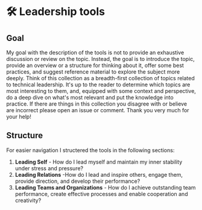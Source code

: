 # 🛠️ Leadership tools

## Goal

My goal with the description of the tools is not to provide an exhaustive discussion or review on the topic. Instead, the goal is to introduce the topic, provide an overview or a structure for thinking about it, offer some best practices, and suggest reference material to explore the subject more deeply. Think of this collection as a breadth-first collection of topics related to technical leadership. It's up to the reader to determine which topics are most interesting to them, and, equipped with some context and perspective, do a deep dive on what's most relevant and put the knowledge into practice.
If there are things in this collection you disagree with or believe are incorrect please open an issue or comment. Thank you very much for your help!

## Structure

For easier navigation I structered the tools in the following sections:

1. **Leading Self** - How do I lead myself and maintain my inner stability under stress and pressure?
2. **Leading Relations** -How do I lead and inspire others, engage them, provide direction, and develop their performance?
3. **Leading Teams and Organizations** - How do I achieve outstanding team performance, create effective processes and enable cooperation and creativity?

<object data="../assets/landscape.drawio.svg" type="image/svg+xml" width="700"></object>